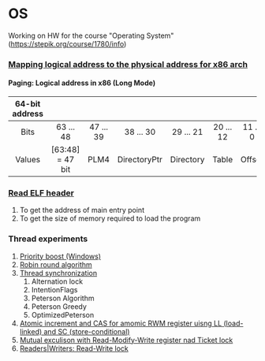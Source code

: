 # OS

Working on HW for the course "Operating System" (https://stepik.org/course/1780/info)

### [Mapping logical address to the physical address for x86 arch](https://github.com/Montura/OS/blob/master/src/mapping_vAddr_to_phAddr_x86.cpp)

#### Paging: Logical address in x86 (Long Mode)
|64-bit address| | | | | | |
|:---:| :-----------: |:---:|:---:|:---:|:---:|:---:|
|Bits|63 ... 48|47 ... 39|38 ... 30|29 ... 21|20 ... 12|11 ... 0|
|Values| [63:48] = 47 bit |    PLM4    |  DirectoryPtr   | Directory |  Table  |    Offset    |

### [Read ELF header](https://github.com/Montura/OS/blob/master/src/read_elf.cpp)
1) To get the address of main entry point
2) To get the size of memory required to load the program

### Thread experiments
1. [Priority boost (Windows)](https://github.com/Montura/OS/blob/master/src/threads/priority_boost_win.cpp)
2. [Robin round algorithm](https://github.com/Montura/OS/blob/master/src/threads/robin_round.cpp)
3. [Thread synchronization](https://github.com/Montura/OS/blob/master/src/threads/thread_synchronization.cpp)
    1. Alternation lock
    2. IntentionFlags
    3. Peterson Algorithm
    4. Peterson Greedy
    5. OptimizedPeterson
4. [Atomic increment and CAS for amomic RWM register uisng LL (load-linked) and SC (store-conditional)](https://github.com/Montura/OS/blob/master/src/threads/rmw_register.cpp)
5. [Mutual exculison with Read-Modify-Write register nad Ticket lock](https://github.com/Montura/OS/blob/master/src/threads/rwm_locks.cpp)
6. [Readers|Writers: Read-Write lock ](https://github.com/Montura/OS/blob/master/src/threads/read_write_lock.cpp)
